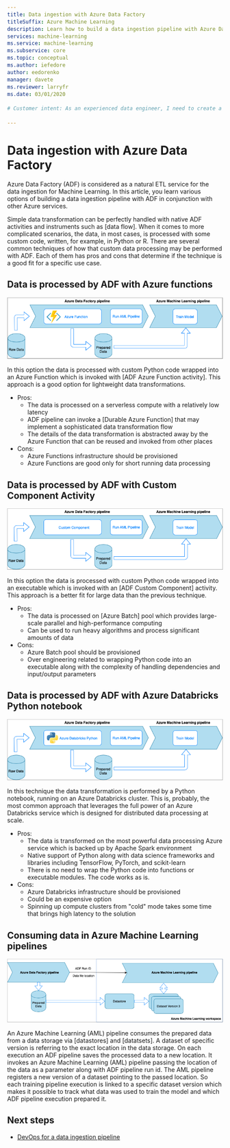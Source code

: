 ```yaml
---
title: Data ingestion with Azure Data Factory
titleSuffix: Azure Machine Learning
description: Learn how to build a data ingestion pipeline with Azure Data Factory.
services: machine-learning
ms.service: machine-learning
ms.subservice: core
ms.topic: conceptual
ms.author: iefedore
author: eedorenko
manager: davete
ms.reviewer: larryfr
ms.date: 03/01/2020

# Customer intent: As an experienced data engineer, I need to create a production data ingestion pipeline for the data used to train my models.

---
```


# Data ingestion with Azure Data Factory

Azure Data Factory (ADF) is considered as a natural ETL service for the data ingestion for Machine Learning. In this article, you learn various options of building a data ingestion pipeline with ADF in conjunction with other Azure services.

Simple data transformation can be perfectly handled with native ADF activities and instruments such as [data flow]. When it comes to more complicated scenarios, the data, in most cases, is processed with some custom code, written, for example, in Python or R.
There are several common techniques of how that custom data processing may be performed with ADF. Each of them has pros and cons that determine if the technique is a good fit for a specific use case.

## Data is processed by ADF with Azure functions

![adf-function](media/how-to-data-ingest-adf/adf-function.png)

In this option the data is processed with custom Python code wrapped into an Azure Function which is invoked with [ADF Azure Function activity]. This approach is a good option for lightweight data transformations. 

* Pros:
    * The data is processed on a serverless compute with a relatively low latency
    * ADF pipeline can invoke a [Durable Azure Function] that may implement a sophisticated data transformation flow 
    * The details of the data transformation is abstracted away by the Azure Function that can be reused and invoked from other places
* Cons:
    * Azure Functions infrastructure should be provisioned
    * Azure Functions are good only for short running data processing

## Data is processed by ADF with Custom Component Activity

![adf-customcomponent](media/how-to-data-ingest-adf/adf-customcomponent.png)

In this option the data is processed with custom Python code wrapped into an executable which is invoked with an [ADF Custom Component] activity. This approach is a better fit for large data than the previous technique.

* Pros:
    * The data is processed on [Azure Batch] pool which provides large-scale parallel and high-performance computing
    * Can be used to run heavy algorithms and process significant amounts of data
* Cons:
    * Azure Batch pool should be provisioned
    * Over engineering related to wrapping Python code into an executable along with the complexity of handling dependencies and input/output parameters

## Data is processed by ADF with Azure Databricks Python notebook

![adf-databricks](media/how-to-data-ingest-adf/adf-databricks.png)

In this technique the data transformation is performed by a Python notebook, running on an Azure Databricks cluster. This is, probably, the most common approach that leverages the full power of an Azure Databricks service which is designed for distributed data processing at scale.

* Pros:
    * The data is transformed on the most powerful data processing Azure service which is backed up by Apache Spark environment
    * Native support of Python along with data science frameworks and libraries including TensorFlow, PyTorch, and scikit-learn
    * There is no need to wrap the Python code into functions or executable modules. The code works as is.
* Cons:
    * Azure Databricks infrastructure should be provisioned
    * Could be an expensive option
    * Spinning up compute clusters from "cold" mode takes some time that brings high latency to the solution 
    

## Consuming data in Azure Machine Learning pipelines

![aml-dataset](media/how-to-data-ingest-adf/aml-dataset.png)

An Azure Machine Learning (AML) pipeline consumes the prepared data from a data storage via [datastores] and [datatsets]. A dataset of specific version is referring to the exact location in the data storage. On each execution an ADF pipeline saves the processed data to a new location. It invokes an Azure Machine Learning (AML) pipeline passing the location of the data as a parameter along with ADF pipeline run id. The AML pipeline registers a new version of a dataset pointing to the passed location. So each training pipeline execution is linked to a specific dataset version which makes it possible to track what data was used to train the model and which ADF pipeline execution prepared it.

## Next steps

* [DevOps for a data ingestion pipeline](https://docs.microsoft.com/azure/machine-learning/how-to-cicd-data-ingestion)
